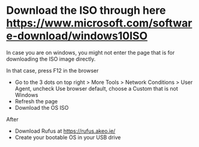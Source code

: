 # Download the ISO through here <https://www.microsoft.com/software-download/windows10ISO>

In case you are on windows, you might not enter the page that is for downloading the ISO image directly.

In that case, press F12 in the browser

- Go to the 3 dots on top right > More Tools > Network Conditions > User Agent, uncheck Use browser default, choose a Custom that is not Windows
- Refresh the page
- Download the OS ISO

After

- Download Rufus at <https://rufus.akeo.ie/>
- Create your bootable OS in your USB drive
